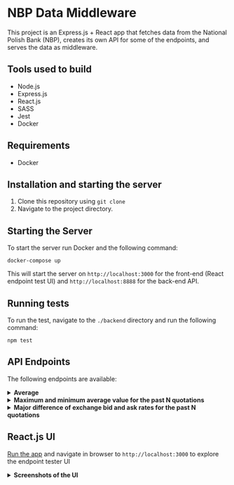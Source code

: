 # NBP Data Middleware

This project is an Express.js + React app that fetches data from the National Polish Bank (NBP), creates its own API for some of the endpoints, and serves the data as middleware.

## Tools used to build

- Node.js
- Express.js
- React.js
- SASS
- Jest
- Docker

## Requirements

- Docker

## Installation and starting the server

1. Clone this repository using `git clone`
2. Navigate to the project directory.

## Starting the Server

To start the server run Docker and the following command:

```
docker-compose up
```

This will start the server on `http://localhost:3000` for the front-end (React endpoint test UI) and `http://localhost:8888` for the back-end API.

## Running tests

To run the test, navigate to the `./backend` directory and run the following command:

```
npm test
```

## API Endpoints

The following endpoints are available:

<details>
<summary>
<b>Average</b>
</summary>

- Endpoint: `/api/averages/:currency/:date`
- Method: `GET`
- Description: Retrieves the average exchange rate for a specific currency on a specific date from the NBP API.
- Query Parameters:
  - `currency`: The three-letter code of the currency (e.g. `GBP`, `USD`, `EUR`, note: currency code is not case-sensitive).
  - `date`: The date in the `YYYY-MM-DD` format.
- Example Request: `http://localhost:8888/api/averages/GBP/2023-01-02`
- Example Response:

```
{
  "code": "GBP",
  "date": "2023-01-02",
  "average": 5.2768
}
```

</details>

<details>
<summary>
<b>Maximum and minimum average value for the past N quotations</b>
</summary>
- Endpoint: `/api/max-min-differences/:currency/:quotation`
- Method: `GET`
- Description: Retrieves the maximum and minimum average exchange rate for a specific currency for the specific number of the last quotations from the NBP API.
- Query Parameters:
  - `currency`: The three-letter code of the currency (e.g. `GBP`, `USD`, `EUR`, note: currency code is not case-sensitive).
  - `quotation`: The number of the last quotations (note: number has to be in range of <1;255>).
- Example Request: `http://localhost:8888/api/max-min-averages/EUR/185`
- Example Response (`max` and `min` in response can vary):

```
{
  "code": "EUR",
  "quotations": "185",
  "max": 4.8711,
  "min": 4.5887
}
```

</details>
<details>
<summary>
<b>Major difference of exchange bid and ask rates for the past N quotations</b>
</summary>
- Endpoint: `/api/major-differences/:currency/:quotation`
- Method: `GET`
- Description: Retrieves the one-day major difference in exchange bid and ask rates for a specific currency for the specific number of the last quotations from the NBP API.
- Query Parameters:
  - `currency`: The three-letter code of the currency (e.g. `GBP`, `USD`, `EUR`, note: currency code is not case-sensitive).
  - `quotation`: The number of the last quotations (note: number has to be in range of <1;255>).
- Example Request: `http://localhost:8888/api/major-differences/JPY/140`
- Example Response (`majorDifference` in response can vary):

```
{
  "code": "JPY",
  "quotations": "140",
  "majorDifference": 0.00069
}
```

</details>

## React.js UI

<a href="#starting-the-server">Run the app</a> and navigate in browser to `http://localhost:3000` to explore the endpoint tester UI

<details>
<summary>
<b>Screenshots of the UI</b>
</summary>
<br>

- Defaultly initialized app
  <img src="https://user-images.githubusercontent.com/78699146/235326741-4a845f87-3cf9-4a64-a500-f3de2bdadaaa.png" width="600px" height="auto" />
  <br>
- Average endpoint `http://localhost:8888/api/averages/JPY/2022-10-28` response
  <img src="https://user-images.githubusercontent.com/78699146/235326822-7e856c17-9ac1-456b-a958-abfcb8424ded.png" width="600px" height="auto" />
  <br>
- Maximum and mininum endpoint `http://localhost:8888/api/max-min-averages/JPY/255` response
  <img src="https://user-images.githubusercontent.com/78699146/235326898-ca6208db-3f1e-431c-9da4-dc6a6ba68a18.png" width="600px" height="auto" />
  <br>
- Major difference endpoint `http://localhost:8888/api/major-differences/GBP/150` response
  <img src="https://user-images.githubusercontent.com/78699146/235326919-8970c9a3-3319-4c6c-921e-795f319c48ad.png" width="600px" height="auto" />
  <br>
- Invalid request error
  <img src="https://user-images.githubusercontent.com/78699146/235327132-83f47752-304e-4dad-9ed1-64a99b981bdc.png" width="600px" height="auto" />
